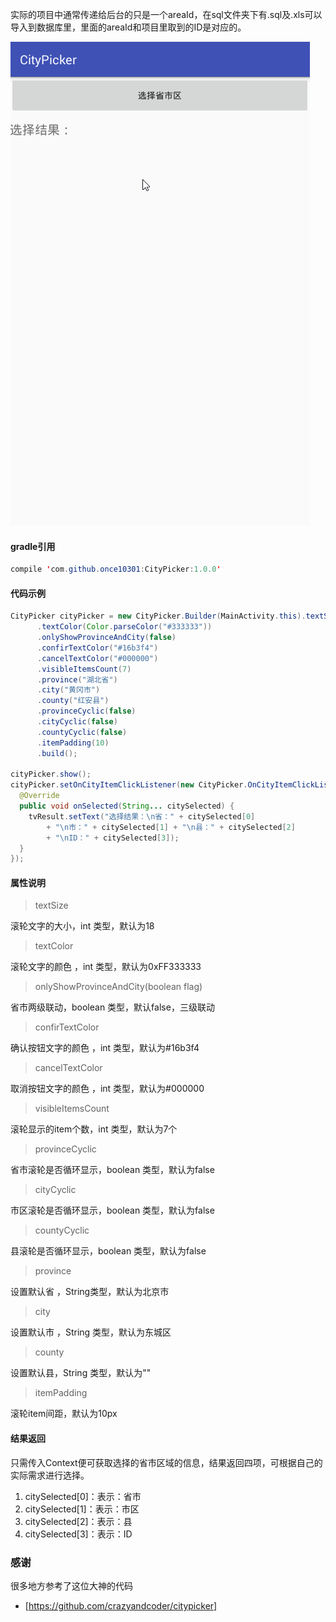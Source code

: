 实际的项目中通常传递给后台的只是一个areaId，在sql文件夹下有.sql及.xls可以导入到数据库里，里面的areaId和项目里取到的ID是对应的。



 ![CityPicker](sql\CityPicker.gif)

#### gradle引用

```java
compile 'com.github.once10301:CityPicker:1.0.0'
```

#### 代码示例

```java
CityPicker cityPicker = new CityPicker.Builder(MainActivity.this).textSize(20)
      .textColor(Color.parseColor("#333333"))
      .onlyShowProvinceAndCity(false)
      .confirTextColor("#16b3f4")
      .cancelTextColor("#000000")
      .visibleItemsCount(7)
      .province("湖北省")
      .city("黄冈市")
      .county("红安县")
      .provinceCyclic(false)
      .cityCyclic(false)
      .countyCyclic(false)
      .itemPadding(10)
      .build();

cityPicker.show();
cityPicker.setOnCityItemClickListener(new CityPicker.OnCityItemClickListener() {
  @Override
  public void onSelected(String... citySelected) {
    tvResult.setText("选择结果：\n省：" + citySelected[0] 
        + "\n市：" + citySelected[1] + "\n县：" + citySelected[2] 
        + "\nID：" + citySelected[3]);
  }
});
```

#### 属性说明



> textSize

滚轮文字的大小，int 类型，默认为18

> textColor

滚轮文字的颜色 ，int 类型，默认为0xFF333333

> onlyShowProvinceAndCity(boolean flag)

省市两级联动，boolean 类型，默认false，三级联动

> confirTextColor

确认按钮文字的颜色 ，int 类型，默认为#16b3f4

> cancelTextColor

取消按钮文字的颜色 ，int 类型，默认为#000000

> visibleItemsCount

滚轮显示的item个数，int 类型，默认为7个

> provinceCyclic

省市滚轮是否循环显示，boolean 类型，默认为false

> cityCyclic

市区滚轮是否循环显示，boolean 类型，默认为false

> countyCyclic

县滚轮是否循环显示，boolean 类型，默认为false

> province

设置默认省 ，String类型，默认为北京市

> city

设置默认市 ，String 类型，默认为东城区

> county

设置默认县，String 类型，默认为""

> itemPadding

滚轮item间距，默认为10px

#### 结果返回

只需传入Context便可获取选择的省市区域的信息，结果返回四项，可根据自己的实际需求进行选择。

1. citySelected[0]：表示：省市
2. citySelected[1]：表示：市区
3. citySelected[2]：表示：县
4. citySelected[3]：表示：ID



### 感谢

很多地方参考了这位大神的代码

- [https://github.com/crazyandcoder/citypicker]
